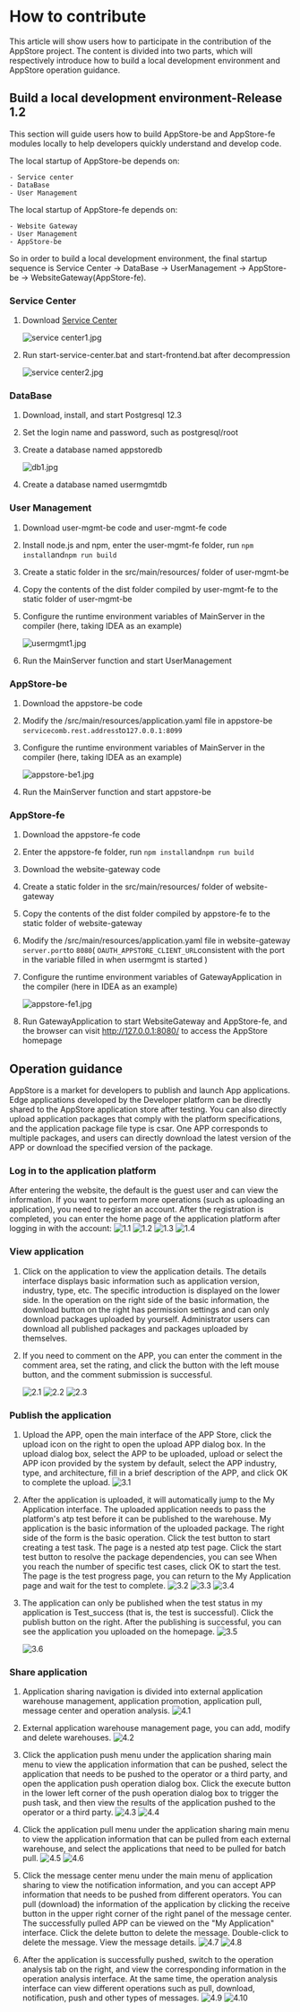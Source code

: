 # How to contribute

This article will show users how to participate in the contribution of the AppStore project. The content is divided into two parts, which will respectively introduce how to build a local development environment and AppStore operation guidance.

## Build a local development environment-Release 1.2

This section will guide users how to build AppStore-be and AppStore-fe modules locally to help developers quickly understand and develop code.

The local startup of AppStore-be depends on:
```
- Service center
- DataBase
- User Management
```
The local startup of AppStore-fe depends on:
```
- Website Gateway
- User Management
- AppStore-be
```
So in order to build a local development environment, the final startup sequence is Service Center -> DataBase -> UserManagement -> AppStore-be -> WebsiteGateway(AppStore-fe).

### Service Center

1. Download [Service Center](http://servicecomb.apache.org/cn/release/service-center-downloads/)

   ![](/uploads/images/2021/1009/appstore/download_service-center_en.png "service center1.jpg")

2. Run start-service-center.bat and start-frontend.bat after decompression

   ![](/uploads/images/2021/1009/appstore/start_service-center.png "service center2.jpg")

### DataBase

1. Download, install, and start Postgresql 12.3

2. Set the login name and password, such as postgresql/root

3. Create a database named appstoredb

   ![](/uploads/images/2021/cor2020/153833_89c54e53_7625245.jpeg "db1.jpg")

4. Create a database named usermgmtdb

### User Management

1. Download user-mgmt-be code and user-mgmt-fe code

2. Install node.js and npm, enter the user-mgmt-fe folder, run `npm install`and`npm run build`

3. Create a static folder in the src/main/resources/ folder of user-mgmt-be

4. Copy the contents of the dist folder compiled by user-mgmt-fe to the static folder of user-mgmt-be

5. Configure the runtime environment variables of MainServer in the compiler (here, taking IDEA as an example)

   ![](/uploads/images/2021/cor2020/154011_896d887f_7625245.jpeg "usermgmt1.jpg")

6. Run the MainServer function and start UserManagement

### AppStore-be

1. Download the appstore-be code

2. Modify the /src/main/resources/application.yaml file in appstore-be `servicecomb.rest.address`to`127.0.0.1:8099`

3. Configure the runtime environment variables of MainServer in the compiler (here, taking IDEA as an example)

   ![](/uploads/images/2021/cor2020/154023_9c49d20c_7625245.jpeg "appstore-be1.jpg")

4. Run the MainServer function and start appstore-be

### AppStore-fe

1. Download the appstore-fe code

2. Enter the appstore-fe folder, run `npm install`and`npm run build`

3. Download the website-gateway code

4. Create a static folder in the src/main/resources/ folder of website-gateway

5. Copy the contents of the dist folder compiled by appstore-fe to the static folder of website-gateway

6. Modify the /src/main/resources/application.yaml file in website-gateway `server.port`to `8080`( `OAUTH_APPSTORE_CLIENT_URL`consistent with the port in the variable filled in when usermgmt is started )

7. Configure the runtime environment variables of GatewayApplication in the compiler (here in IDEA as an example)

   ![](/uploads/images/2021/cor2020/154035_12e727fc_7625245.jpeg "appstore-fe1.jpg")

8. Run GatewayApplication to start WebsiteGateway and AppStore-fe, and the browser can visit http://127.0.0.1:8080/ to access the AppStore homepage

##  Operation guidance

AppStore is a market for developers to publish and launch App applications. Edge applications developed by the Developer platform can be directly shared to the AppStore application store after testing. You can also directly upload application packages that comply with the platform specifications, and the application package file type is csar. One APP corresponds to multiple packages, and users can directly download the latest version of the APP or download the specified version of the package.

###  Log in to the application platform

After entering the website, the default is the guest user and can view the information. If you want to perform more operations (such as uploading an application), you need to register an account. After the registration is completed, you can enter the home page of the application platform after logging in with the account:
![](/uploads/images/2021/1009/appstore/guest_en.png "1.1")
![](/uploads/images/2021/1009/appstore/register_user_en.png "1.2")
![](/uploads/images/2021/1009/appstore/login_en.png "1.3")
![](/uploads/images/2021/1009/appstore/login_appstore_en.png "1.4")

###  View application

1. Click on the application to view the application details. The details interface displays basic information such as application version, industry, type, etc. The specific introduction is displayed on the lower side. In the operation on the right side of the basic information, the download button on the right has permission settings and can only download packages uploaded by yourself. Administrator users can download all published packages and packages uploaded by themselves.

2. If you need to comment on the APP, you can enter the comment in the comment area, set the rating, and click the button with the left mouse button, and the comment submission is successful.

   ![](/uploads/images/2021/1009/appstore/app_detail_en.png "2.1")
   ![](/uploads/images/2021/1009/appstore/comment_en.png "2.2")
   ![](/uploads/images/2021/1009/appstore/comments_en.png "2.3")

###  Publish the application

1. Upload the APP, open the main interface of the APP Store, click the upload icon on the right to open the upload APP dialog box. In the upload dialog box, select the APP to be uploaded, upload or select the APP icon provided by the system by default, select the APP industry, type, and architecture, fill in a brief description of the APP, and click OK to complete the upload.
   ![](/uploads/images/2021/1009/appstore/upload_en.png "3.1")

2. After the application is uploaded, it will automatically jump to the My Application interface. The uploaded application needs to pass the platform's atp test before it can be published to the warehouse. My application is the basic information of the uploaded package. The right side of the form is the basic operation. Click the test button to start creating a test task. The page is a nested atp test page. Click the start test button to resolve the package dependencies, you can see When you reach the number of specific test cases, click OK to start the test. The page is the test progress page, you can return to the My Application page and wait for the test to complete.
   ![](/uploads/images/2021/1009/appstore/totest_en.png "3.2")
   ![](/uploads/images/2021/1009/appstore/test_task_en.png "3.3")
   ![](/uploads/images/2021/1009/appstore/test_success_en.png "3.4")

3. The application can only be published when the test status in my application is Test_success (that is, the test is successful). Click the publish button on the right. After the publishing is successful, you can see the application you uploaded on the homepage.
   ![](/uploads/images/2021/1009/appstore/topublish_en.png "3.5")

   ![](/uploads/images/2021/1009/appstore/published_en.png "3.6")

###  Share application

1. Application sharing navigation is divided into external application warehouse management, application promotion, application pull, message center and operation analysis.
   ![](/uploads/images/2021/1009/appstore/app_share_en.png "4.1")

2. External application warehouse management page, you can add, modify and delete warehouses.
   ![](/uploads/images/2021/1009/appstore/third_appstores_en.png "4.2")

3. Click the application push menu under the application sharing main menu to view the application information that can be pushed, select the application that needs to be pushed to the operator or a third party, and open the application push operation dialog box. Click the execute button in the lower left corner of the push operation dialog box to trigger the push task, and then view the results of the application pushed to the operator or a third party.
   ![](/uploads/images/2021/1009/appstore/topush_en.png "4.3")
   ![](/uploads/images/2021/1009/appstore/pushed_en.png "4.4")

4. Click the application pull menu under the application sharing main menu to view the application information that can be pulled from each external warehouse, and select the applications that need to be pulled for batch pull.
   ![](/uploads/images/2021/1009/appstore/topull_en.png "4.5")
   ![](/uploads/images/2021/1009/appstore/pulled_en.png "4.6")

5. Click the message center menu under the main menu of application sharing to view the notification information, and you can accept APP information that needs to be pushed from different operators. You can pull (download) the information of the application by clicking the receive button in the upper right corner of the right panel of the message center. The successfully pulled APP can be viewed on the "My Application" interface. Click the delete button to delete the message. Double-click to delete the message. View the message details.
   ![](/uploads/images/2021/1009/appstore/message_en.png "4.7")
   ![](/uploads/images/2021/1009/appstore/message_detail_en.png "4.8")

6. After the application is successfully pushed, switch to the operation analysis tab on the right, and view the corresponding information in the operation analysis interface. At the same time, the operation analysis interface can view different operations such as pull, download, notification, push and other types of messages.
   ![](/uploads/images/2021/1009/appstore/operations_en.png "4.9")
   ![](/uploads/images/2021/1009/appstore/notice_table_en.png "4.10")

